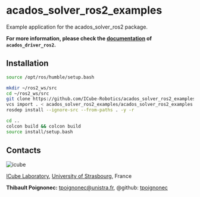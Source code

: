 # acados_solver_ros2_examples

Example application for the acados_solver_ros2 package.


**For more information, please check the [documentation](https://icube-robotics.github.io/acados_solver_ros2/) of `acados_driver_ros2`.**

## Installation ##

```bash
source /opt/ros/humble/setup.bash

mkdir ~/ros2_ws/src
cd ~/ros2_ws/src
git clone https://github.com/ICube-Robotics/acados_solver_ros2_examples.git
vcs import . < acados_solver_ros2_examples/acados_solver_ros2_examples.repos
rosdep install --ignore-src --from-paths . -y -r

cd ..
colcon build && colcon build
source install/setup.bash
```

## Contacts ##
![icube](https://icube.unistra.fr/fileadmin/templates/DUN/icube/images/logo.png)

[ICube Laboratory](https://icube.unistra.fr), [University of Strasbourg](https://www.unistra.fr/), France

__Thibault Poignonec:__ [tpoignonec@unistra.fr](mailto:tpoignonec@unistra.fr), @github: [tpoignonec](https://github.com/ICube-Robotics)
